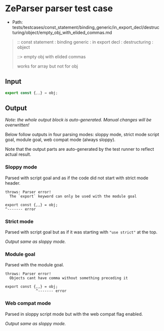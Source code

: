 # ZeParser parser test case

- Path: tests/testcases/const_statement/binding_generic/in_export_decl/destructuring/object/empty_obj_with_elided_commas.md

> :: const statement : binding generic : in export decl : destructuring : object
>
> ::> empty obj with elided commas
>
> works for array but not for obj

## Input

`````js
export const {,,} = obj;
`````

## Output

_Note: the whole output block is auto-generated. Manual changes will be overwritten!_

Below follow outputs in four parsing modes: sloppy mode, strict mode script goal, module goal, web compat mode (always sloppy).

Note that the output parts are auto-generated by the test runner to reflect actual result.

### Sloppy mode

Parsed with script goal and as if the code did not start with strict mode header.

`````
throws: Parser error!
  The `export` keyword can only be used with the module goal

export const {,,} = obj;
^------- error
`````

### Strict mode

Parsed with script goal but as if it was starting with `"use strict"` at the top.

_Output same as sloppy mode._

### Module goal

Parsed with the module goal.

`````
throws: Parser error!
  Objects cant have comma without something preceding it

export const {,,} = obj;
              ^------- error
`````


### Web compat mode

Parsed in sloppy script mode but with the web compat flag enabled.

_Output same as sloppy mode._
